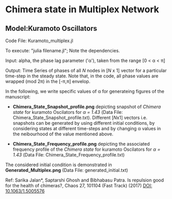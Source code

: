 # Chimera state in Multiplex Network

## Model:Kuramoto Oscillators 

Code File: Kuramoto_multiplex.jl

To execute: "julia filename.jl"; 
Note the dependencies.

Input: alpha, the phase lag parameter ('α'), taken from the range [0 < α < π]

Output: Time Series of phases of all *N* nodes in [*N* x 1] vector for a particular time-step in the steady state. Note that, in the code, all phase values are wrapped (mod 2π) in the [-π,π] envelop. 

In the following, we write specific values of α for generateing figures of the manuscript:

* **Chimera_State_Snapshot_profile.png** depicting snapshot of *Chimera state* for kuramoto Oscilators for *α = 1.43* (Data File: Chimera_State_Snapshot_profile.txt). Different [*N*x1] vectors i.e. snapshots can be generated by using different initial conditions, by considering states at different time-steps and by changing α values in the neibourhood of the value mentioned above.

* **Chimera_State_Frequency_profile.png** depicting the associated frequency profile of the *Chimera state* for kuramoto Oscilators for *α = 1.43* (Data File: Chimera_State_Frequency_profile.txt)

The considered initial condition is demonstrated in **Generated_Multiplex.png** (Data File: generated_initial.txt)

Ref: Sarika Jalan*, Saptarshi Ghosh and Bibhabasu Patra. Is repulsion good for the health of chimeras?, Chaos 27, 101104 (Fast Track) (2017) [DOI: 10.1063/1.5005576](https://aip.scitation.org/doi/full/10.1063/1.5005576)

